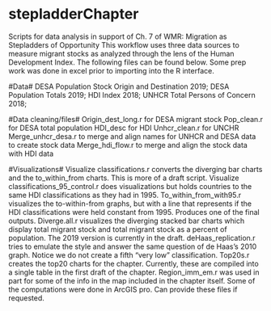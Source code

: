 # stepladderChapter

Scripts for data analysis in support of Ch. 7 of WMR: Migration as Stepladders of Opportunity
This workflow uses three data sources to measure migrant stocks as analyzed through the lens of the Human Development Index.
The following files can be found below. Some prep work was done in excel prior to importing into the R interface.

#Data#
DESA Population Stock Origin and Destination 2019;
DESA Population Totals 2019;
HDI Index 2018;
UNHCR Total Persons of Concern 2018;

#Data cleaning/files#
Origin_dest_long.r for DESA migrant stock
Pop_clean.r for DESA total population
HDI_desc for HDI
Unhcr_clean.r for UNCHR
Merge_unhcr_desa.r to merge and align names for UNHCR and DESA data to create stock data
Merge_hdi_flow.r to merge and align the stock data with HDI data

#Visualizations#
Visualize classifications.r converts the diverging bar charts and the to_within_from charts. This is more of a draft script.
Visualize classifications_95_control.r does visualizations but holds countries to the same HDI classifications as they had in 1995.
To_within_from_with95.r visualizes the to-within-from graphs, but with a line that represents if the HDI classifications were held constant from 1995. Produces one of the final outputs.
Diverge.all.r visualizes the diverging stacked bar charts which display total migrant stock and total migrant stock as a percent of population. The 2019 version is currently in the draft.
deHaas_replication.r tries to emulate the style and answer the same question of de Haas’s 2010 graph. Notice we do not create a fifth “very low” classification.
Top20s.r creates the top20 charts for the chapter. Currently, these are compiled into a single table in the first draft of the chapter.
Region_imm_em.r was used in part for some of the info in the map included in the chapter itself. Some of the computations were done in ArcGIS pro. Can provide these files if requested.


